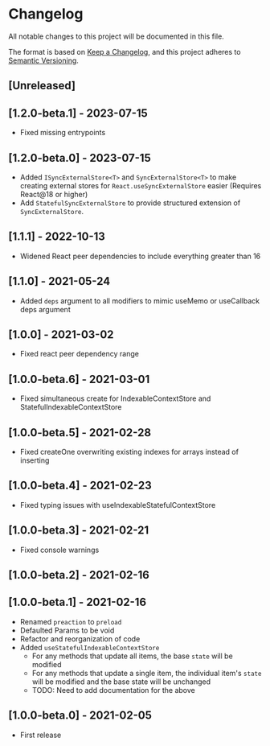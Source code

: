 # Changelog

All notable changes to this project will be documented in this file.

The format is based on [Keep a Changelog](https://keepachangelog.com/en/1.0.0/),
and this project adheres to [Semantic Versioning](https://semver.org/spec/v2.0.0.html).

## [Unreleased]

## [1.2.0-beta.1] - 2023-07-15

- Fixed missing entrypoints

## [1.2.0-beta.0] - 2023-07-15

- Added `ISyncExternalStore<T>` and `SyncExternalStore<T>` to make creating external stores for `React.useSyncExternalStore` easier (Requires React@18 or higher)
- Add `StatefulSyncExternalStore` to provide structured extension of `SyncExternalStore`.

## [1.1.1] - 2022-10-13

- Widened React peer dependencies to include everything greater than 16

## [1.1.0] - 2021-05-24

- Added `deps` argument to all modifiers to mimic useMemo or useCallback deps argument

## [1.0.0] - 2021-03-02

- Fixed react peer dependency range

## [1.0.0-beta.6] - 2021-03-01

- Fixed simultaneous create for IndexableContextStore and StatefulIndexableContextStore

## [1.0.0-beta.5] - 2021-02-28

- Fixed createOne overwriting existing indexes for arrays instead of inserting

## [1.0.0-beta.4] - 2021-02-23

- Fixed typing issues with useIndexableStatefulContextStore

## [1.0.0-beta.3] - 2021-02-21

- Fixed console warnings

## [1.0.0-beta.2] - 2021-02-16

## [1.0.0-beta.1] - 2021-02-16

- Renamed `preaction` to `preload`
- Defaulted Params to be void
- Refactor and reorganization of code
- Added `useStatefulIndexableContextStore`
  - For any methods that update all items, the base `state` will be modified
  - For any methods that update a single item, the individual item's `state` will be modified and the base state will be unchanged
  - TODO: Need to add documentation for the above

## [1.0.0-beta.0] - 2021-02-05

- First release
